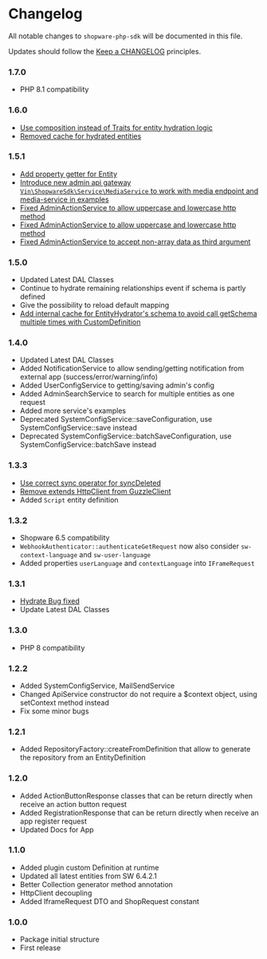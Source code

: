 # Changelog

All notable changes to `shopware-php-sdk` will be documented in this file.

Updates should follow the [Keep a CHANGELOG](http://keepachangelog.com/) principles.

### 1.7.0
- PHP 8.1 compatibility

### 1.6.0
- [Use composition instead of Traits for entity hydration logic](https://github.com/vienthuong/shopware-php-sdk/issues/46)
- [Removed cache for hydrated entities](https://github.com/vienthuong/shopware-php-sdk/issues/46)

### 1.5.1
- [Add property getter for Entity](https://github.com/vienthuong/shopware-php-sdk/pull/43)
- [Introduce new admin api gateway `Vin\ShopwareSdk\Service\MediaService` to work with media endpoint and media-service in examples](https://github.com/vienthuong/shopware-php-sdk/issues/39)
- [Fixed AdminActionService to allow uppercase and lowercase http method](https://github.com/vienthuong/shopware-php-sdk/issues/35)
- [Fixed AdminActionService to allow uppercase and lowercase http method](https://github.com/vienthuong/shopware-php-sdk/issues/35)
- [Fixed AdminActionService to accept non-array data as third argument](https://github.com/vienthuong/shopware-php-sdk/issues/38)

### 1.5.0
- Updated Latest DAL Classes
- Continue to hydrate remaining relationships event if schema is partly defined
- Give the possibility to reload default mapping
- [Add internal cache for EntityHydrator's schema to avoid call getSchema multiple times with CustomDefinition](https://github.com/vienthuong/shopware-php-sdk/issues/35)

### 1.4.0
- Updated Latest DAL Classes
- Added NotificationService to allow sending/getting notification from external app (success/error/warning/info)
- Added UserConfigService to getting/saving admin's config
- Added AdminSearchService to search for multiple entities as one request
- Added more service's examples
- Deprecated SystemConfigService::saveConfiguration, use SystemConfigService::save instead
- Deprecated SystemConfigService::batchSaveConfiguration, use SystemConfigService::batchSave instead

### 1.3.3
- [Use correct sync operator for syncDeleted](https://github.com/vienthuong/shopware-php-sdk/pull/16)
- [Remove extends HttpClient from GuzzleClient](https://github.com/vienthuong/shopware-php-sdk/issues/5)
- Added `Script` entity definition

### 1.3.2
- Shopware 6.5 compatibility
- `WebhookAuthenticator::authenticateGetRequest` now also consider `sw-context-language` and `sw-user-language`
- Added properties `userLanguage` and `contextLanguage` into `IFrameRequest`

### 1.3.1
- [Hydrate Bug fixed](https://github.com/vienthuong/shopware-php-sdk/issues/10)
- Update Latest DAL Classes

### 1.3.0
- PHP 8 compatibility

### 1.2.2
- Added SystemConfigService, MailSendService
- Changed ApiService constructor do not require a $context object, using setContext method instead
- Fix some minor bugs

### 1.2.1
- Added RepositoryFactory::createFromDefinition that allow to generate the repository from an EntityDefinition 

### 1.2.0
- Added ActionButtonResponse classes that can be return directly when receive an action button request
- Added RegistrationResponse that can be return directly when receive an app register request
- Updated Docs for App

### 1.1.0
- Added plugin custom Definition at runtime
- Updated all latest entities from SW 6.4.2.1  
- Better Collection generator method annotation
- HttpClient decoupling
- Added IframeRequest DTO and ShopRequest constant

### 1.0.0
- Package initial structure
- First release
